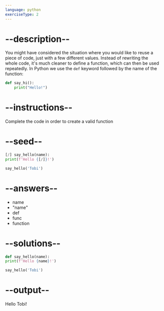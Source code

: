 ```yaml
---
language: python
exerciseType: 2
---
```


# --description--

You might have considered the situation where you would like to reuse a piece of code, just with a few different values.
Instead of rewriting the whole code, it's much cleaner to define a function, which can then be used repeatedly.
In Python we use the `def` keyword followed by the name of the function:
```python
def say_hi():
	print("Hello!")
```

# --instructions--

Complete the code in order to create a valid function

# --seed--

```python
[/] say_hello(name):
print(f'Hello {[/]}!')

say_hello('Tobi')
```

# --answers--

- name
- "name"
- def
- func
- function

# --solutions--

```python
def say_hello(name):
print(f'Hello {name}!')

say_hello('Tobi')
```

# --output--

Hello Tobi!
